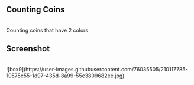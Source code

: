 ## Counting Coins
<br>
Counting coins that have 2 colors

## Screenshot
<br>
![box9](https://user-images.githubusercontent.com/76035505/210117785-10575c55-1d97-435d-8a99-55c3809682ee.jpg)
